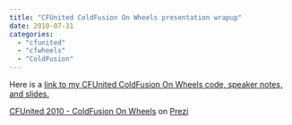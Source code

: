 ```yaml
---
title: "CFUnited ColdFusion On Wheels presentation wrapup"
date: 2010-07-31
categories: 
  - "cfunited"
  - "cfwheels"
  - "ColdFusion"
---
```


Here is a [link to my CFUnited ColdFusion On Wheels code, speaker notes, and slides.](http://github.com/mhenke/cfunited2010wheels)

[CFUnited 2010 - ColdFusion On Wheels](http://prezi.com/t44zr-kazhcv/cfunited-2010-coldfusion-on-wheels/) on [Prezi](http://prezi.com)
